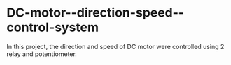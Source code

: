# DC-motor--direction-speed--control-system
In this project, the direction and speed of DC motor were controlled using 2 relay and potentiometer.
